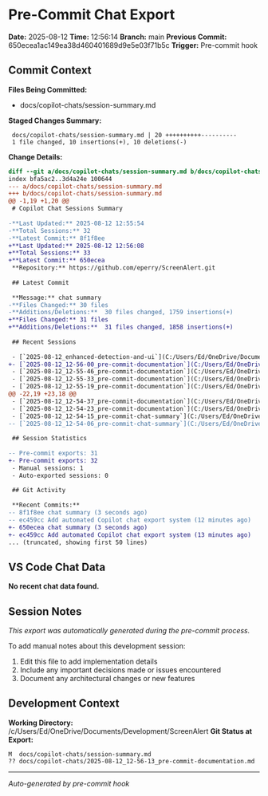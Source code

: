 # Pre-Commit Chat Export

**Date:** 2025-08-12
**Time:** 12:56:14
**Branch:** main
**Previous Commit:** 650ecea1ac149ea38d460401689d9e5e03f71b5c
**Trigger:** Pre-commit hook

## Commit Context

**Files Being Committed:**
- docs/copilot-chats/session-summary.md

**Staged Changes Summary:**
```
 docs/copilot-chats/session-summary.md | 20 ++++++++++----------
 1 file changed, 10 insertions(+), 10 deletions(-)
```

**Change Details:**
```diff
diff --git a/docs/copilot-chats/session-summary.md b/docs/copilot-chats/session-summary.md
index bfa5ac2..3d4a24e 100644
--- a/docs/copilot-chats/session-summary.md
+++ b/docs/copilot-chats/session-summary.md
@@ -1,19 +1,20 @@
 # Copilot Chat Sessions Summary
 
-**Last Updated:** 2025-08-12 12:55:54
-**Total Sessions:** 32
-**Latest Commit:** 8f1f8ee
+**Last Updated:** 2025-08-12 12:56:08
+**Total Sessions:** 33
+**Latest Commit:** 650ecea
 **Repository:** https://github.com/eperry/ScreenAlert.git
 
 ## Latest Commit
 
 **Message:** chat summary
-**Files Changed:** 30 files
-**Additions/Deletions:**  30 files changed, 1759 insertions(+)
+**Files Changed:** 31 files
+**Additions/Deletions:**  31 files changed, 1858 insertions(+)
 
 ## Recent Sessions
 
 - [`2025-08-12_enhanced-detection-and-ui`](C:/Users/Ed/OneDrive/Documents/Development/ScreenAlert/docs/copilot-chats/2025-08-12_enhanced-detection-and-ui.md) - 2025-08-12
+- [`2025-08-12_12-56-00_pre-commit-documentation`](C:/Users/Ed/OneDrive/Documents/Development/ScreenAlert/docs/copilot-chats/2025-08-12_12-56-00_pre-commit-documentation.md) - 2025-08-12
 - [`2025-08-12_12-55-46_pre-commit-documentation`](C:/Users/Ed/OneDrive/Documents/Development/ScreenAlert/docs/copilot-chats/2025-08-12_12-55-46_pre-commit-documentation.md) - 2025-08-12
 - [`2025-08-12_12-55-33_pre-commit-documentation`](C:/Users/Ed/OneDrive/Documents/Development/ScreenAlert/docs/copilot-chats/2025-08-12_12-55-33_pre-commit-documentation.md) - 2025-08-12
 - [`2025-08-12_12-55-19_pre-commit-documentation`](C:/Users/Ed/OneDrive/Documents/Development/ScreenAlert/docs/copilot-chats/2025-08-12_12-55-19_pre-commit-documentation.md) - 2025-08-12
@@ -22,19 +23,18 @@
 - [`2025-08-12_12-54-37_pre-commit-documentation`](C:/Users/Ed/OneDrive/Documents/Development/ScreenAlert/docs/copilot-chats/2025-08-12_12-54-37_pre-commit-documentation.md) - 2025-08-12
 - [`2025-08-12_12-54-23_pre-commit-documentation`](C:/Users/Ed/OneDrive/Documents/Development/ScreenAlert/docs/copilot-chats/2025-08-12_12-54-23_pre-commit-documentation.md) - 2025-08-12
 - [`2025-08-12_12-54-15_pre-commit-chat-summary`](C:/Users/Ed/OneDrive/Documents/Development/ScreenAlert/docs/copilot-chats/2025-08-12_12-54-15_pre-commit-chat-summary.md) - 2025-08-12
-- [`2025-08-12_12-54-06_pre-commit-chat-summary`](C:/Users/Ed/OneDrive/Documents/Development/ScreenAlert/docs/copilot-chats/2025-08-12_12-54-06_pre-commit-chat-summary.md) - 2025-08-12
 
 ## Session Statistics
 
-- Pre-commit exports: 31
+- Pre-commit exports: 32
 - Manual sessions: 1
 - Auto-exported sessions: 0
 
 ## Git Activity
 
 **Recent Commits:**
-- 8f1f8ee chat summary (3 seconds ago)
-- ec459cc Add automated Copilot chat export system (12 minutes ago)
+- 650ecea chat summary (3 seconds ago)
+- ec459cc Add automated Copilot chat export system (13 minutes ago)
... (truncated, showing first 50 lines)
```

## VS Code Chat Data

**No recent chat data found.**


## Session Notes

*This export was automatically generated during the pre-commit process.*

To add manual notes about this development session:
1. Edit this file to add implementation details
2. Include any important decisions made or issues encountered
3. Document any architectural changes or new features

## Development Context

**Working Directory:** /c/Users/Ed/OneDrive/Documents/Development/ScreenAlert
**Git Status at Export:**
```
M  docs/copilot-chats/session-summary.md
?? docs/copilot-chats/2025-08-12_12-56-13_pre-commit-documentation.md
```

---
*Auto-generated by pre-commit hook*
